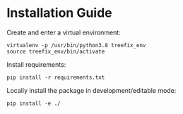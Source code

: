 # Installation Guide

Create and enter a virtual environment:

```
virtualenv -p /usr/bin/python3.8 treefix_env
source treefix_env/bin/activate
```

Install requirements:

```
pip install -r requirements.txt
```

Locally install the package in development/editable mode:

```
pip install -e ./
```
